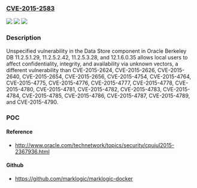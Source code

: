 ### [CVE-2015-2583](https://cve.mitre.org/cgi-bin/cvename.cgi?name=CVE-2015-2583)
![](https://img.shields.io/static/v1?label=Product&message=n%2Fa&color=blue)
![](https://img.shields.io/static/v1?label=Version&message=n%2Fa%20&color=brightgreen)
![](https://img.shields.io/static/v1?label=Vulnerability&message=n%2Fa&color=brightgreen)

### Description

Unspecified vulnerability in the Data Store component in Oracle Berkeley DB 11.2.5.1.29, 11.2.5.2.42, 11.2.5.3.28, and 12.1.6.0.35 allows local users to affect confidentiality, integrity, and availability via unknown vectors, a different vulnerability than CVE-2015-2624, CVE-2015-2626, CVE-2015-2640, CVE-2015-2654, CVE-2015-2656, CVE-2015-4754, CVE-2015-4764, CVE-2015-4775, CVE-2015-4776, CVE-2015-4777, CVE-2015-4778, CVE-2015-4780, CVE-2015-4781, CVE-2015-4782, CVE-2015-4783, CVE-2015-4784, CVE-2015-4785, CVE-2015-4786, CVE-2015-4787, CVE-2015-4789, and CVE-2015-4790.

### POC

#### Reference
- http://www.oracle.com/technetwork/topics/security/cpujul2015-2367936.html

#### Github
- https://github.com/marklogic/marklogic-docker


